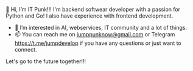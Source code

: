 👋 Hi, I’m IT Punk!!!
I'm backend softwear developer with a passion for Python and Go!
I also have experience with frontend development.


- 👀 I’m interested in AI, webservices, IT community and a lot of things.
- 📫 You can reach me on jumppunknow@gmail.com or Telegram https://t.me/jumpdevelop if you have any questions or just want to connect.

Let's go to the future together!!!

<!---
jumppunk/jumppunk is a ✨ special ✨ repository because its `README.md` (this file) appears on your GitHub profile.
You can click the Preview link to take a look at your changes.
--->
